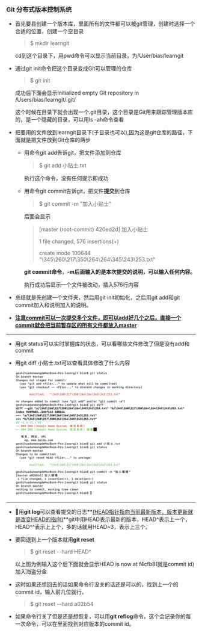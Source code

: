 ### **Git 分布式版本控制系统**

- 首先要县创建一个版本库，里面所有的文件都可以被git管理，创建时选择一个合适的位置，创建一个空目录

  >$ mkdir learngit

  cd到这个目录下，用pwd命令可以显示当前目录，为/User/bias/learngit

- 通过git init命令把这个目录变成Git可以管理的仓库

  > $ git init

  成功后下面会显示Initialized empty Git repository in /Users/bias/learngit/.git/

  这个时候在目录下就会出现一个.git目录，这个目录是Git用来跟踪管理版本库的，是一个隐藏的目录，可以用ls -ah命令查看

- 把要用的文件放到learngit目录下(子目录也可以),因为这是git仓库的路径，下面就是把文件放到Git仓库的两步

  - 用命令git add告诉git，把文件添加到仓库

    > $ git add 小贴士.txt

    执行这个命令，没有任何提示即成功

  - 用命令git commit告诉git，把文件**提交**到仓库

    >  $ git commit -m "加入小贴士"

    后面会显示

    > [master (root-commit) 420ed2d] 加入小贴士
    >
    >  1 file changed, 576 insertions(+)
    >
    >  create mode 100644 "\345\260\217\350\264\264\345\243\253.txt"

    **git commit命令**，**-m后面输入的是本次提交的说明，可以输入任何内容。**

    执行成功后显示一个文件被改动，插入576行内容

- 总结就是先创建一个文件夹，然后用git init初始化，之后用git add和git commit加入和说明加入的说明。

- **<u>注意commit可以一次提交多个文件，即可以add好几个之后，直接一个commit就会把当前暂存区的所有文件都放入master</u>**

---

- 用git status可以实时掌握库的状态，可以看哪些文件修改了但是没有add和commit

- 用git diff 小贴士.txt可以查看具体修改了什么内容

  ![](image/image-20190531124510793.png)

---

- 用**git log**可以查看提交的日志**<u>(HEAD指针指向当前最新版本，版本更新就是改变HEAD的指向)</u>**git中用HEAD表示最新的版本，HEAD^表示上一个，HEAD^^表示上上个，多的话就用HEAD~3，表示上三个。

- 要回退到上一个版本就用**git reset**

  > $ git reset --hard HEAD^

  以上图为例输入这个后下面就会显示HEAD is now at f4cfb8(就是commit id)  加入海盗分金

- 这时如果还想回去的话如果命令行没关的话还是可以的，找到上一个的commit id，输入前几位就行。

  > $ git reset --hard a02b54

- 如果命令行关了但是还是想恢复，可以用**git reflog**命令，这个会记录你的每一次命令，可以在里面找到对应版本的commit id。